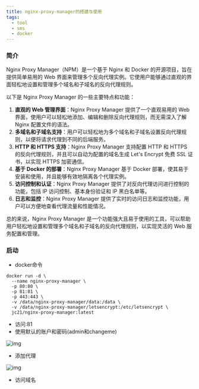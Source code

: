 ```yaml
---
title: nginx-proxy-manager的搭建与使用
tags:
  - tool
  - sms
  - docker
---
```

### 简介

Nginx Proxy Manager（NPM）是一个基于 Nginx 和 Docker 的开源项目，旨在提供简单易用的 Web 界面来管理多个反向代理实例。它使用户能够通过直观的界面轻松地设置和管理多个域名和子域名的反向代理规则。

以下是 Nginx Proxy Manager 的一些主要特点和功能：

1.  **直观的 Web 管理界面**：Nginx Proxy Manager 提供了一个直观易用的 Web 界面，使用户可以轻松地添加、编辑和删除反向代理规则，而无需深入了解 Nginx 配置文件的语法。
2.  **多域名和子域名支持**：用户可以轻松地为多个域名和子域名设置反向代理规则，以便将请求代理到不同的后端服务。
3.  **HTTP 和 HTTPS 支持**：Nginx Proxy Manager 支持配置 HTTP 和 HTTPS 的反向代理规则，并且可以自动为配置的域名生成 Let's Encrypt 免费 SSL 证书，以实现 HTTPS 加密通信。
4.  **基于 Docker 的部署**：Nginx Proxy Manager 基于 Docker 部署，使其易于安装和使用，并且能够有效地隔离各个代理实例。
5.  **访问控制和认证**：Nginx Proxy Manager 提供了对反向代理访问进行控制的功能，包括 IP 访问控制、基本身份验证和 IP 黑白名单等。
6.  **日志和监控**：Nginx Proxy Manager 提供了实时的访问日志和监控功能，用户可以方便地查看代理流量和性能情况。



总的来说，Nginx Proxy Manager 是一个功能强大且易于使用的工具，可以帮助用户轻松地设置和管理多个域名和子域名的反向代理规则，以实现灵活的 Web 服务配置和管理。

### 启动

- docker命令

```shell
docker run -d \
  --name nginx-proxy-manager \
  -p 80:80 \
  -p 81:81 \
  -p 443:443 \
  -v /data/nginx-proxy-manager/data:/data \
  -v /data/nginx-proxy-manager/letsencrypt:/etc/letsencrypt \
  jc21/nginx-proxy-manager:latest
```

- 访问:81
- 使用默认的账户和密码(admin和changeme)

![img](https://img2.imgtp.com/2024/02/17/4wq1C6Hm.png)

- 添加代理

![img](https://img2.imgtp.com/2024/02/17/P8NJDEh5.png)

- 访问域名























































































































